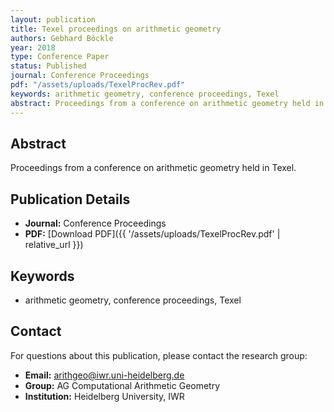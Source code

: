 ```yaml
---
layout: publication
title: Texel proceedings on arithmetic geometry
authors: Gebhard Böckle
year: 2018
type: Conference Paper
status: Published
journal: Conference Proceedings
pdf: "/assets/uploads/TexelProcRev.pdf"
keywords: arithmetic geometry, conference proceedings, Texel
abstract: Proceedings from a conference on arithmetic geometry held in Texel.
---
```

## Abstract

Proceedings from a conference on arithmetic geometry held in Texel.

## Publication Details

- **Journal:** Conference Proceedings
- **PDF:** [Download PDF]({{ \'/assets/uploads/TexelProcRev.pdf\' | relative_url }})

## Keywords

- arithmetic geometry, conference proceedings, Texel


## Contact

For questions about this publication, please contact the research group:
- **Email:** arithgeo@iwr.uni-heidelberg.de
- **Group:** AG Computational Arithmetic Geometry
- **Institution:** Heidelberg University, IWR